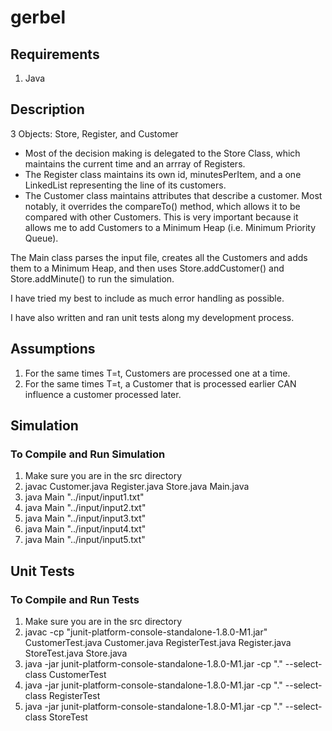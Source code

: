 # gerbel

## Requirements
1. Java


## Description
3 Objects: Store, Register, and Customer
- Most of the decision making is delegated to the Store Class, which maintains the current time and an arrray of Registers.
- The Register class maintains its own id, minutesPerItem, and a one LinkedList representing the line of its customers.
- The Customer class maintains attributes that describe a customer. Most notably, it overrides the compareTo() method, which allows it to be compared with other Customers. This is very important because it allows me to add Customers to a Minimum Heap (i.e. Minimum Priority Queue).

The Main class parses the input file, creates all the Customers and adds them to a Minimum Heap, and then uses Store.addCustomer() and Store.addMinute() to run the simulation.

I have tried my best to include as much error handling as possible. 

I have also written and ran unit tests along my development process.


## Assumptions
1. For the same times T=t, Customers are processed one at a time.
2. For the same times T=t, a Customer that is processed earlier CAN influence a customer processed later.

## Simulation
### To Compile and Run Simulation
1. Make sure you are in the src directory
2. javac Customer.java Register.java Store.java Main.java
3. java Main "../input/input1.txt"
4. java Main "../input/input2.txt"
5. java Main "../input/input3.txt"
6. java Main "../input/input4.txt"
7. java Main "../input/input5.txt"


## Unit Tests
### To Compile and Run Tests
1. Make sure you are in the src directory
2. javac -cp "junit-platform-console-standalone-1.8.0-M1.jar" CustomerTest.java Customer.java RegisterTest.java Register.java StoreTest.java Store.java
3. java -jar junit-platform-console-standalone-1.8.0-M1.jar -cp "." --select-class CustomerTest
4. java -jar junit-platform-console-standalone-1.8.0-M1.jar -cp "." --select-class RegisterTest
5. java -jar junit-platform-console-standalone-1.8.0-M1.jar -cp "." --select-class StoreTest
